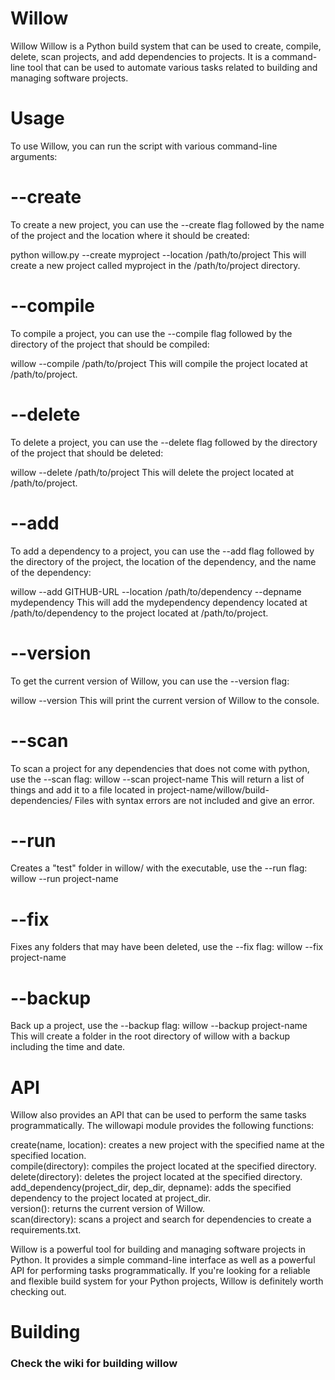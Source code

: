 # Willow

Willow
Willow is a Python build system that can be used to create, compile, delete, scan projects, and add dependencies to projects. It is a command-line tool that can be used to automate various tasks related to building and managing software projects.

# Usage
To use Willow, you can run the script with various command-line arguments:

# --create
To create a new project, you can use the --create flag followed by the name of the project and the location where it should be created:

python willow.py --create myproject --location /path/to/project
This will create a new project called myproject in the /path/to/project directory.

# --compile
To compile a project, you can use the --compile flag followed by the directory of the project that should be compiled:

willow --compile /path/to/project
This will compile the project located at /path/to/project.

# --delete
To delete a project, you can use the --delete flag followed by the directory of the project that should be deleted:

willow --delete /path/to/project
This will delete the project located at /path/to/project.

# --add
To add a dependency to a project, you can use the --add flag followed by the directory of the project, the location of the dependency, and the name of the dependency:

willow --add GITHUB-URL --location /path/to/dependency --depname mydependency
This will add the mydependency dependency located at /path/to/dependency to the project located at /path/to/project.

# --version
To get the current version of Willow, you can use the --version flag:

willow --version
This will print the current version of Willow to the console.

# --scan
To scan a project for any dependencies that does not come with python, use the --scan flag:
willow --scan project-name
This will return a list of things and add it to a file located in project-name/willow/build-dependencies/
Files with syntax errors are not included and give an error.

# --run
Creates a "test" folder in willow/ with the executable, use the --run flag:
willow --run project-name

# --fix
Fixes any folders that may have been deleted, use the --fix flag:
willow --fix project-name

# --backup
Back up a project, use the --backup flag:
willow --backup project-name
This will create a folder in the root directory of willow with a backup including the time and date.

# API
Willow also provides an API that can be used to perform the same tasks programmatically. The willowapi module provides the following functions:

create(name, location): creates a new project with the specified name at the specified location. </br>
compile(directory): compiles the project located at the specified directory. </br>
delete(directory): deletes the project located at the specified directory. </br>
add_dependency(project_dir, dep_dir, depname): adds the specified dependency to the project located at project_dir. </br>
version(): returns the current version of Willow. </br>
scan(directory): scans a project and search for dependencies to create a requirements.txt. </br>

Willow is a powerful tool for building and managing software projects in Python. It provides a simple command-line interface as well as a powerful API for performing tasks programmatically. If you're looking for a reliable and flexible build system for your Python projects, Willow is definitely worth checking out.

# Building
### Check the wiki for building willow
